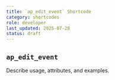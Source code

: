 ```yaml
---
title: `ap_edit_event` Shortcode
category: shortcodes
role: developer
last_updated: 2025-07-28
status: draft
---
```


## `ap_edit_event`

Describe usage, attributes, and examples.
